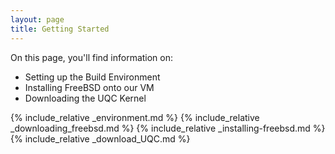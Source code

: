 ```yaml
---
layout: page
title: Getting Started
---
```


On this page, you'll find information on:

  * Setting up the Build Environment
  * Installing FreeBSD onto our VM
  * Downloading the UQC Kernel

{% include_relative _environment.md %}
{% include_relative _downloading_freebsd.md %}
{% include_relative _installing-freebsd.md %}
{% include_relative _download_UQC.md %}
